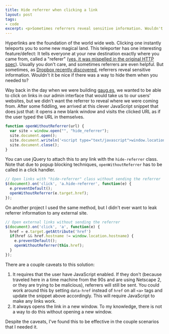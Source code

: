 ```yaml
---
title: Hide referrer when clicking a link
layout: post
tags:
- code
excerpt: <p>Sometimes referrers reveal sensitive information. Wouldn't it be nice if there was a way to hide them when you needed to?</p>
---
```


Hyperlinks are the foundation of the world wide web. Clicking one instantly teleports you to some new magical land. This teleporter has one interesting feature/defect: It tells everyone at your new destination exactly where you came from, called a "referer" ([yes, it was mispelled in the original HTTP spec](http://en.wikipedia.org/wiki/HTTP_referer)). Usually you don't care, and sometimes referrers are even helpful. But sometimes, as [Dropbox recently discovered](https://blog.dropbox.com/2014/05/web-vulnerability-affecting-shared-links/), referrers reveal sensitive information. Wouldn't it be nice if there was a way to hide them when you needed to?

Way back in the day when we were building [gaug.es](http://get.gaug.es), we wanted to be able to click on links in our admin interface that would take us to our users' websites, but we didn't want the referrer to reveal where we were coming from. After some fiddling, we arrived at this clever JavaScript snippet that does just that: it opens a new blank window and visits the clicked URL as if the user typed the URL in themselves.

```javascript
function openWithoutReferrer(url) {
  var site = window.open("", "hide_referrer");
  site.document.open();
  site.document.writeln('<script type="text/javascript">window.location = "' + url + '";</script>');
  site.document.close();
}
```

You can use jQuery to attach this to any link with the `hide-referrer` class. Note that due to popup blocking techniques, `openWithoutReferrer` has to be called in a click handler.

```javascript
// Open links with "hide-referrer" class without sending the referrer
$(document).on('click', 'a.hide-referrer', function(e) {
  e.preventDefault();
  openWithoutReferrer(e.target.href);
});
```

On another project I used the same method, but I didn't ever want to leak referrer information to any external site.

```javascript
// Open external links without sending the referrer
$(document).on('click', 'a', function(e) {
  href = e.target.getAttribute('href')
  if(href && href.hostname != window.location.hostname) {
    e.preventDefault();
    openWithoutReferrer(this.href);
  }  
});
```

There are a couple caveats to this solution:

1. It requires that the user have JavaScript enabled. If they don't (because traveled here in a time machine from the 90s and are using Netscape 2, or they are trying to be malicious), referrers will still be sent. You could work around this by setting `data-href` instead of `href` on all `<a>` tags and update the snippet above accordingly. This will require JavaScript to make any links work.
2. It always opens the link in a new window. To my knowledge, there is not a way to do this without opening a new window.

Despite the caveats, I've found this to be effective in the couple scenarios that I needed it.
